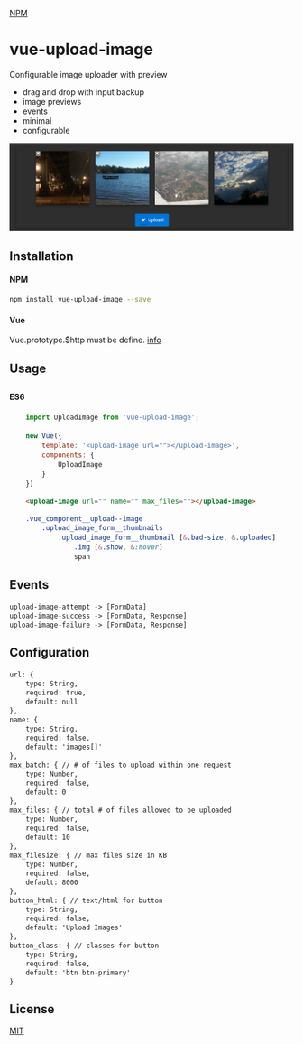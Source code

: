 [NPM](https://www.npmjs.com/package/vue-upload-image)

# vue-upload-image
Configurable image uploader with preview

 + drag and drop with input backup
 + image previews
 + events
 + minimal
 + configurable

![example](example/images/example.png)

## Installation
#### NPM
```bash
npm install vue-upload-image --save
```
#### Vue
Vue.prototype.$http must be define. 
[info](https://medium.com/the-vue-point/retiring-vue-resource-871a82880af4#.z4rqh1qtp)


## Usage

## 

#### ES6
```js
    import UploadImage from 'vue-upload-image';

    new Vue({
        template: '<upload-image url=""></upload-image>',
        components: {
            UploadImage
        }
    })
```

```html
    <upload-image url="" name="" max_files=""></upload-image>
```

```css
    .vue_component__upload--image
        .upload_image_form__thumbnails
            .upload_image_form__thumbnail [&.bad-size, &.uploaded]
                .img [&.show, &:hover]
                span
```
## Events
    upload-image-attempt -> [FormData]
    upload-image-success -> [FormData, Response]
    upload-image-failure -> [FormData, Response] 

## Configuration
    url: {
        type: String,
        required: true,
        default: null
    },
    name: {
        type: String,
        required: false,
        default: 'images[]'
    },
    max_batch: { // # of files to upload within one request
        type: Number,
        required: false,
        default: 0
    },
    max_files: { // total # of files allowed to be uploaded
        type: Number,
        required: false,
        default: 10
    },
    max_filesize: { // max files size in KB
        type: Number,
        required: false,
        default: 8000
    },
    button_html: { // text/html for button
        type: String,
        required: false,
        default: 'Upload Images'
    },
    button_class: { // classes for button
        type: String,
        required: false,
        default: 'btn btn-primary'
    }

## License
[MIT](http://vjpr.mit-license.org)
